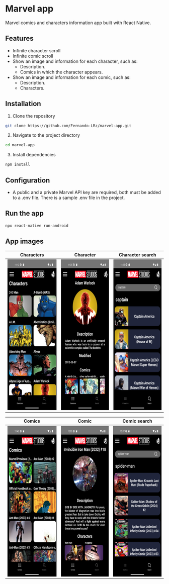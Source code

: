 # Marvel app
Marvel comics and characters information app built with React Native.

## Features
 * Infinite character scroll
 * Infinite comic scroll
 * Show an image and information for each character, such as:
    - Description.
    - Comics in which the character appears.
 * Show an image and information for each comic, such as:
    - Description.
    - Characters.
      
## Installation
1. Clone the repository
```bash
git clone https://github.com/Fernando-LRz/marvel-app.git
``` 
2. Navigate to the project directory
```bash
cd marvel-app
```
3. Install dependencies
```bash
npm install
```

## Configuration
 * A public and a private Marvel API key are required, both must be added to a .env file. There is a sample .env file in the project.

## Run the app
```bash
npx react-native run-android
```

## App images
| Characters                                                  | Character                                                  | Character search                                                   | 
| ----------------------------------------------------------- | ---------------------------------------------------------- | ------------------------------------------------------------------ | 
| <img src="images/characters.png" width="230" height="480"/> | <img src="images/character.png" width="230" height="480"/> | <img src="images/search-characters.png" width="230" height="480"/> | 

| Comics                                                      | Comic                                                      | Comic search                                                       |
| ----------------------------------------------------------- | ---------------------------------------------------------- | ------------------------------------------------------------------ |
| <img src="images/comics.png" width="230" height="480"/>     | <img src="images/comic.png" width="230" height="480"/>     | <img src="images/search-comics.png" width="230" height="480"/>     |
